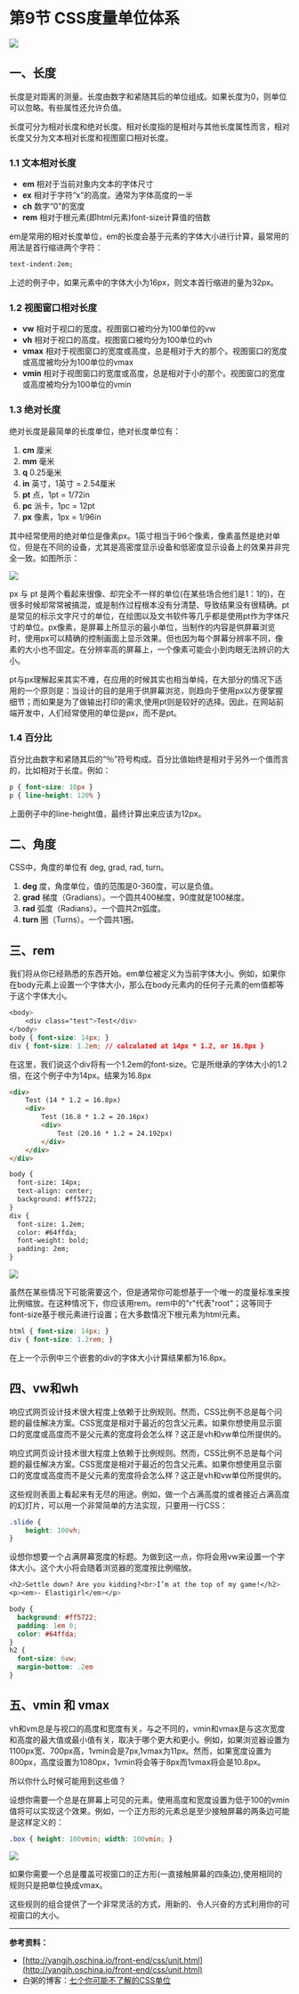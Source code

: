 # 第9节 CSS度量单位体系

![](/assets/CSS度量单位体系.png)

## 一、长度

长度是对距离的测量。长度由数字和紧随其后的单位组成。如果长度为0，则单位可以忽略。有些属性还允许负值。

长度可分为相对长度和绝对长度。相对长度指的是相对与其他长度属性而言，相对长度又分为文本相对长度和视图窗口相对长度。

### 1.1 文本相对长度

* **em** 相对于当前对象内文本的字体尺寸
* **ex** 相对于字符“x”的高度。通常为字体高度的一半
* **ch** 数字“0”的宽度
* **rem** 相对于根元素\(即html元素\)font-size计算值的倍数

em是常用的相对长度单位，em的长度会基于元素的字体大小进行计算，最常用的用法是首行缩进两个字符：

```css
text-indent:2em;
```

上述的例子中，如果元素中的字体大小为16px，则文本首行缩进的量为32px。

### 1.2 视图窗口相对长度

* **vw** 相对于视口的宽度。视图窗口被均分为100单位的vw
* **vh** 相对于视口的高度。视图窗口被均分为100单位的vh
* **vmax** 相对于视图窗口的宽度或高度，总是相对于大的那个。视图窗口的宽度或高度被均分为100单位的vmax
* **vmin** 相对于视图窗口的宽度或高度，总是相对于小的那个。视图窗口的宽度或高度被均分为100单位的vmin

### 1.3 绝对长度

绝对长度是最简单的长度单位，绝对长度单位有：

1. **cm** 厘米
2. **mm** 毫米
3. **q** 0.25毫米
4. **in** 英寸，1英寸 = 2.54厘米
5. **pt** 点，1pt = 1/72in
6. **pc** 派卡，1pc = 12pt
7. **px** 像素，1px = 1/96in

其中经常使用的绝对单位是像素px。1英寸相当于96个像素，像素虽然是绝对单位，但是在不同的设备，尤其是高密度显示设备和低密度显示设备上的效果并非完全一致。如图所示：

![](http://yangjh.oschina.io/front-end/images/pixel.png)

px 与 pt 是两个看起来很像、却完全不一样的单位\(在某些场合他们是1：1的\)，在很多时候却常常被搞混，或是制作过程根本没有分清楚、导致结果没有很精确。pt是常见的标示文字尺寸的单位，在绘图以及文书软件等几乎都是使用pt作为字体尺寸的单位。px像素，是屏幕上所显示的最小单位，当制作的内容是供屏幕浏览时，使用px可以精确的控制画面上显示效果。但也因为每个屏幕分辨率不同，像素的大小也不固定。在分辨率高的屏幕上，一个像素可能会小到肉眼无法辨识的大小。

pt与px理解起来其实不难，在应用的时候其实也相当单纯，在大部分的情况下适用的一个原则是：当设计的目的是用于供屏幕浏览，则趋向于使用px以方便掌握细节；而如果是为了做输出打印的需求,使用pt则是较好的选择。因此，在网站前端开发中，人们经常使用的单位是px，而不是pt。

### 1.4 百分比

百分比由数字和紧随其后的“％”符号构成。百分比值始终是相对于另外一个值而言的，比如相对于长度。例如：

```css
p { font-size: 10px }
p { line-height: 120% }
```

上面例子中的line-height值，最终计算出来应该为12px。

## 二、角度

CSS中，角度的单位有 deg, grad, rad, turn。

1. **deg** 度，角度单位，值的范围是0-360度，可以是负值。
2. **grad** 梯度（Gradians）。一个圆共400梯度，90度就是100梯度。
3. **rad** 弧度（Radians）。一个圆共2π弧度。
4. **turn** 圈（Turns）。一个圆共1圈。

## 三、rem

我们将从你已经熟悉的东西开始。em单位被定义为当前字体大小。例如，如果你在body元素上设置一个字体大小，那么在body元素内的任何子元素的em值都等于这个字体大小。

```css
<body> 
    <div class="test">Test</div>
</body> 
body { font-size: 14px; } 
div { font-size: 1.2em; // calculated at 14px * 1.2, or 16.8px }
```

在这里，我们说这个div将有一个1.2em的font-size。它是所继承的字体大小的1.2倍，在这个例子中为14px。结果为16.8px

```html
<div>
    Test (14 * 1.2 = 16.8px)
    <div>
        Test (16.8 * 1.2 = 20.16px)
        <div>
            Test (20.16 * 1.2 = 24.192px)
        </div>
    </div>
</div>

body {
  font-size: 14px;
  text-align: center;
  background: #ff5722;
}
div {
  font-size: 1.2em;
  color: #64ffda;
  font-weight: bold;
  padding: 2em;
}
```

![](/assets/import3.png)

虽然在某些情况下可能需要这个，但是通常你可能想基于一个唯一的度量标准来按比例缩放。在这种情况下，你应该用rem。rem中的"r"代表"root"；这等同于font-size基于根元素进行设置；在大多数情况下根元素为html元素。

```css
html { font-size: 14px; } 
div { font-size: 1.2rem; }
```

在上一个示例中三个嵌套的div的字体大小计算结果都为16.8px。

## 四、vw和wh

响应式网页设计技术很大程度上依赖于比例规则。然而，CSS比例不总是每个问题的最佳解决方案。CSS宽度是相对于最近的包含父元素。如果你想使用显示窗口的宽度或高度而不是父元素的宽度将会怎么样？这正是vh和vw单位所提供的。

响应式网页设计技术很大程度上依赖于比例规则。然而，CSS比例不总是每个问题的最佳解决方案。CSS宽度是相对于最近的包含父元素。如果你想使用显示窗口的宽度或高度而不是父元素的宽度将会怎么样？这正是vh和vw单位所提供的。

这些规则表面上看起来有无尽的用途。例如，做一个占满高度的或者接近占满高度的幻灯片，可以用一个非常简单的方法实现，只要用一行CSS：

```css
.slide {
    height: 100vh;
}
```

设想你想要一个占满屏幕宽度的标题。为做到这一点，你将会用vw来设置一个字体大小。这个大小将会随着浏览器的宽度按比例缩放。

```css
<h2>Settle down? Are you kidding?<br>I’m at the top of my game!</h2>
<p><em>- Elastigirl</em></p>

body {
  background: #ff5722;
  padding: 1em 0;
  color: #64ffda;
}
h2 {
  font-size: 6vw;
  margin-bottom: .2em
}
```

## 五、vmin 和 vmax

vh和vm总是与视口的高度和宽度有关，与之不同的，vmin和vmax是与这次宽度和高度的最大值或最小值有关，取决于哪个更大和更小。例如，如果浏览器设置为1100px宽、700px高，1vmin会是7px,1vmax为11px。然而，如果宽度设置为800px，高度设置为1080px，1vmin将会等于8px而1vmax将会是10.8px。

所以你什么时候可能用到这些值？

设想你需要一个总是在屏幕上可见的元素。使用高度和宽度设置为低于100的vmin值将可以实现这个效果。例如，一个正方形的元素总是至少接触屏幕的两条边可能是这样定义的：

```css
.box { height: 100vmin; width: 100vmin; }
```

![](https://www.w3cplus.com/sites/default/files/blogs/2015/1506/vmin.png)

如果你需要一个总是覆盖可视窗口的正方形\(一直接触屏幕的四条边\),使用相同的规则只是把单位换成vmax。

这些规则的组合提供了一个非常灵活的方式，用新的、令人兴奋的方式利用你的可视窗口的大小。

---

**参考资料：**

* [http://yangjh.oschina.io/front-end/css/unit.html](http://yangjh.oschina.io/front-end/css/unit.html)
* 白粥的博客：[七个你可能不了解的CSS单位](https://www.w3cplus.com/css/7-css-units-you-might-not-know-about.html)




